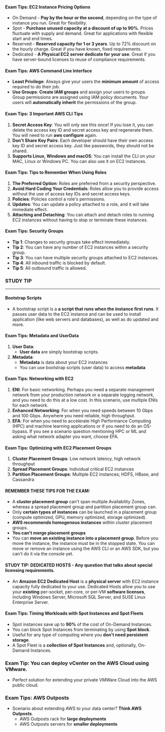 #### Exam Tips: EC2 Instance Pricing Options

* On Demand - **Pay by the hour or the second**, depending on the type of instance you run. Great for flexibility.
* Spot - **Purchase unused capacity at a discount of up to 90%**. Prices fluctuate with supply and demand. Great for
  applications with flexible start and end times.
* Reserved - **Reserved capacity for 1 or 3 years**. Up to 72% discount on the hourly charge. Great if you have known,
  fixed requirements.
* Dedicated - **A Physical EC2 server dedicate for your use**. Great if you have server-bound licenses to reuse of
  compliance requirements.

#### Exam Tips: AWS Command Line Interface

* **Least Privilege**: Always give your users the **minimum amount** of access required to do their job.
* **Use Groups**: **Create IAM groups** and assign your users to groups. Group permissions are assigned using IAM policy
  documents. Your users will **automatically inherit** the permissions of the group.

#### Exam Tips: 3 Important AWS CLI Tips

1. **Secret Access Key**: You will only see this once! If you lose it, you can delete the access key ID and secret
   access key and regenerate them. You will need to run **aws configure** again.
2. **Don't Share Key Pairs**: Each developer should have their own access key ID and secret access key. Just like
   passwords, they should not be shared.
3. **Supports Linux, Windows and macOS**: You can install the CLI on your MAC, Linux or Windows PC. You can also use it
   on EC2 instances.

#### Exam Tips: Tips to Remember When Using Roles

1. **The Preferred Option**: Roles are preferred from a security perspective.
2. **Avoid Hard Coding Your Credentials**: Roles allow you to provide access without the use of access key IDs and
   secret access keys.
3. **Policies**: Policies control a role's permissions.
4. **Updates**: You can update a policy attached to a role, and it will take immediate effect.
5. **Attaching and Detaching**: You can attach and detach roles to running EC2 instances without having to stop or
   terminate these instances.

#### Exam Tips: Security Groups

* **Tip 1**: Changes to security groups take effect immediately.
* **Tip 2**: You can have any number of EC2 instances within a security group.
* **Tip 3**: You can have multiple security groups attached to EC2 instances.
* **Tip 4**: All inbound traffic is blocked by default.
* **Tip 5**: All outbound traffic is allowed.

### STUDY TIP

___

#### Bootstrap Scripts

* A bootstrap script is a **a script that runs when the instance first runs**. It passes user data to the EC2 instance
  and can be used to install application (like web servers and databases), as well as do updated and more.

#### Exam Tips: Metadata and UserData

1. **User Data**:
    * **User data** are simply bootstrap scripts.
2. **Metadata**:
    * **Metadata** is data about your EC2 instances
    * You can use bootstrap scripts (user data) to access **metadata**

#### Exam Tips: Networking with EC2

1. **ENI**: For basic networking. Perhaps you need a separate management network from your production network or a
   separate logging network, and you need to do this at a low cost. In this scenario, use multiple ENIs for each
   network.
2. **Enhanced Networking**: For when you need speeds between 10 Gbps and 100 Gbps. Anywhere you need reliable, high
   throughput.
3. **EFA**: For when you need to accelerate High Performance Computing (HPC) and machine learning applications or if you
   need to do an OS-bypass. If you see a scenario question mentioning HPC or ML and asking what network adapter you
   want,
   choose EFA.

#### Exam Tips: Optimizing with EC2 Placement Groups

1. **Cluster Placement Groups**: Low network latency, high network throughput
2. **Spread Placement Groups**: Individual critical EC2 instances
3. **Partition Placement Groups**: Multiple EC2 instances; HDFS, HBase, and Cassandra

#### REMEMBER THESE TIPS FOR THE EXAM:

* A **cluster placement group** can't span multiple Availability Zones, whereas a spread placement group and partition
  placement group can.
* Only **certain types of instances** can be launched in a placement group (compute optimized, GPU, memory optimized,
  storage optimized).
* **AWS recommends homogenous instances** within cluster placement groups.
* **You can't merge placement groups**
* You can **move an existing instance into a placement group**. Before you move the instance, the instance must be in
  the stopped state. You can move or remove an instance using the AWS CLI or an AWS SDK, but you can't do it via the
  console yet.

#### STUDY TIP: DEDICATED HOSTS - Any question that talks about special licensing requirements.

* An **Amazon EC2 Dedicated Host** is a **physical server** with EC2 instance capacity fully dedicated to your use.
  Dedicated Hosts allow you to use your **existing** per-socket, per-core, or per-VM **software licenses**, including
  Windows Server, Microsoft SQL Server, and SUSE Linux Enterprise Server.

#### Exam Tips: Timing Workloads with Spot Instances and Spot Fleets

* Spot instances save up to **90%** of the cost of On-Demand Instances.
* You can block Spot Instances from terminating by using **Spot block**.
* Useful for any type of computing where you **don't need persistent storage**.
* A Spot Fleet is a **collection of Spot Instances**  and, optionally, On-Demand Instances.

### Exam Tip: You can deploy vCenter on the AWS Cloud using VMware.

* Perfect solution for extending your private VMWare Cloud into the AWS public cloud.

### Exam Tips: AWS Outposts

* Scenario about extending AWS to your data center? **Think AWS Outposts**.
    * AWS Outposts rack for **large deployments**
    * AWS Outposts servers for **smaller deployments**